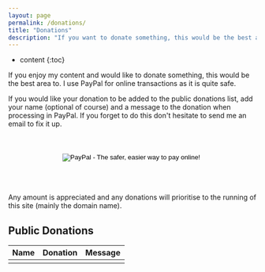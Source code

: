 ```yaml
---
layout: page
permalink: /donations/
title: "Donations"
description: "If you want to donate something, this would be the best area to"
---
```


* content
{:toc}

If you enjoy my content and would like to donate something, this would be the best area to. I use PayPal for online transactions as it is quite safe.

If you would like your donation to be added to the public donations list, add your name (optional of course) and a message to the donation when processing in PayPal. If you forget to do this don't hesitate to send me an email to fix it up.

<div style="text-align: center; margin: 50px 0;">
    <form action="https://www.paypal.com/cgi-bin/webscr" method="post" target="_top" style="display: inline-block;">
    <input type="hidden" name="cmd" value="_s-xclick">
    <input type="hidden" name="hosted_button_id" value="CG8P7ELK4RG26">
    <input type="image" src="https://www.paypalobjects.com/en_US/i/btn/btn_donateCC_LG.gif" border="0" name="submit" alt="PayPal - The safer, easier way to pay online!">
    <img alt="" border="0" src="https://www.paypalobjects.com/en_US/i/scr/pixel.gif" width="1" height="1">
    </form>
</div>

Any amount is appreciated and any donations will prioritise to the running of this site (mainly the domain name).

## Public Donations

| Name | Donation | Message |
|------|----------|---------|
| | |